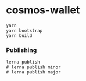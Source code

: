 # cosmos-wallet

```
yarn
yarn bootstrap
yarn build
```

### Publishing

```
lerna publish
# lerna publish minor
# lerna publish major
```
